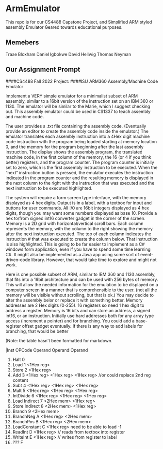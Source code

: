 # ArmEmulator
This repo is for our CS4488 Capstone Project, and Simplified ARM styled assembly Emulator Geared towards educational purposes.

## Memebers
Traae Bloxham
Daniel Igbokwe
David Hellwig
Thomas Neyman


## Our Assignment Prompt

####CS4488 Fall 2022 Project:
####ISU ARM360 Assembly/Machine Code Emulator

Implement a VERY simple emulator for a minimalist subset of ARM assembly, similar to a 16bit version of the instruction set on an IBM 360 or 1130. The emulator will be similar to the Marie, which I suggest checking out.  This assembly emulator could be used in CS1337 to teach assembly and machine code.

The user provides a .txt file containing the assembly code. (Eventually provide an editor to create the assembly code inside the emulator.) The emulator translates each assembly instruction into a 4Hex digit machine code instruction with the program being loaded starting at memory location 0, and the memory for the program beginning after the last assembly instruction. The display shows the assembly program, the translated machine code, in the first column of the memory, the 16 (or 4 if you think better) registers, and the program counter. The program counter is initially set to zero, which is the first assembly instruction to be executed.   When the “next” instruction button is pressed, the emulator executes the instruction indicated in the program counter and the resulting memory is displayed in the next column to the right with the instruction that was executed and the next instruction to be executed highlighted. 

The system will require a form screen type interface, with the memory displayed as 4 hex digits. Output is in a label, with a textbox for input and buttons for user commands. All I/0 are 16bit integers displayed as 4 hex digits, though you may want some numbers displayed as base 10. Provide a hex to/from signed int16 converter gadget in the corner of the screen. Memory is a 2D grid with horizontal/vertical scroll bars. Each column represents the memory, with the column to the right showing the memory after the next instruction executed. The top of each column indicates the instruction # that was executed to create the column below. That instruction is also highlighted. This is going to be far easier to implement as a C# windows form application, even if you have to spend some time learning C#. It might also be implemented as a Java app using some sort of event-driven-code library. However, that would take time to explore and might not work.

Here is one possible subset of ARM, similar to IBM 360 and 1130 assembly, that fits into a 16bit architecture and can be used with 256 bytes of memory. This will allow the needed information for the emulation to be displayed on a computer screen in a manner that is comprehensible to the user. (not all the memory will be visible without scrolling, but that is ok.) You may decide to alter the assembly belor or replace it with something better. Memory addresses are 2 Hex digits (0-255). 16 registers so need 1 hex digit to address a register. Memory is 16 bits and can store an address, a signed int16, or an instruction. Initially use hard addresses both for any array type access (increment a pointer) and for branching. You could add a base-register offset gadget eventually. If there is any way to add labels for branching, that would be better

(Note: the table hasn't been formatted for markdown.

|Inst	 OPCode	Operand	Operand	Operand
1.	Halt 		0	
2.	Load		1	<Hex mem> 	<1Hex reg>
3.	Store		2	<Hex mem>	<1Hex reg>
4.	Add		3	<1Hex reg>	<1Hex reg>	<1Hex reg>	//or could replace 2nd reg content
5.	Subt		4	<1Hex reg>	<1Hex reg>	<1Hex reg>	
6.	Mult		5	<1Hex reg>	<1Hex reg>	<1Hex reg>    
7.	IntDivide	6	<1Hex reg>	<1Hex reg>	<1Hex reg>
8.	Load Indirect	7	<2Hex mem> 	<1Hex reg>
9.	Store Indirect	8	<2Hex mem> 	<1Hex reg>
10.	Branch		9	<2Hex mem>
11.	BranchNeg	A	<1Hex reg>	<2Hex mem>	
12.	BranchPos	B	<1Hex reg>	<2Hex mem>
13.	LoadConstant	C	<1Hex reg>	need to be able to load -1
14.	ReadInt	D	<1Hex reg>				// reads from textbox into register 
15.	WriteInt	E	<1Hex reg>				// writes from register to label
16.	???		F
